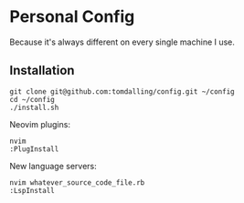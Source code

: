# Personal Config

Because it's always different on every single machine I use.

## Installation

    git clone git@github.com:tomdalling/config.git ~/config
    cd ~/config
    ./install.sh

Neovim plugins:

    nvim
    :PlugInstall

New language servers:

    nvim whatever_source_code_file.rb
    :LspInstall
